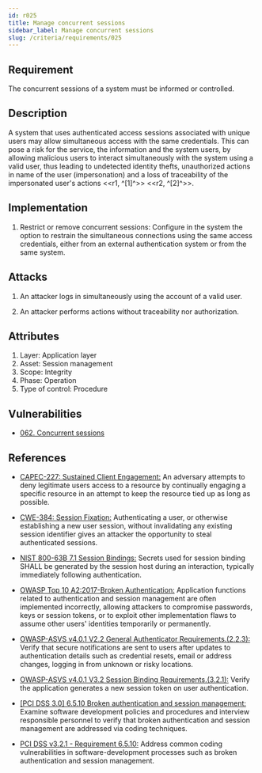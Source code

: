 ```yaml
---
id: r025
title: Manage concurrent sessions
sidebar_label: Manage concurrent sessions
slug: /criteria/requirements/025
---
```


## Requirement

The concurrent sessions of a system
must be informed or controlled.

## Description

A system that uses authenticated access sessions
associated with unique users
may allow simultaneous access
with the same credentials.
This can pose a risk for the service,
the information and the system users,
by allowing malicious users
to interact simultaneously
with the system using a valid user,
thus leading to undetected identity thefts,
unauthorized actions in name of the user (impersonation)
and a loss of traceability
of the impersonated user's actions <<r1, ^[1]^>> <<r2, ^[2]^>>.

## Implementation

1. Restrict or remove concurrent sessions:
Configure in the system the option to restrain
the simultaneous connections
using the same access credentials,
either from an external authentication system
or from the same system.

## Attacks

1. An attacker logs in simultaneously
using the account of a valid user.

2. An attacker performs actions
without traceability nor authorization.

## Attributes

1. Layer: Application layer
2. Asset: Session management
3. Scope: Integrity
4. Phase: Operation
5. Type of control: Procedure

## Vulnerabilities

- [062. Concurrent sessions](/criteria/vulnerabilities/062)

## References

- [CAPEC-227: Sustained Client Engagement:](http://capec.mitre.org/data/definitions/227.html)
An adversary attempts to deny
legitimate users
access to a resource
by continually engaging a specific resource
in an attempt
to keep the resource tied up
as long as possible.

- [CWE-384: Session Fixation:](https://cwe.mitre.org/data/definitions/384.html)
Authenticating a user,
or otherwise establishing a new user session,
without invalidating any existing session identifier
gives an attacker
the opportunity to steal authenticated sessions.

- [NIST 800-63B 7.1 Session Bindings:](https://pages.nist.gov/800-63-3/sp800-63b.html)
Secrets used for session binding
SHALL be generated by the session host during
an interaction,
typically immediately following authentication.

- [OWASP Top 10 A2:2017-Broken Authentication:](https://owasp.org/www-project-top-ten/OWASP_Top_Ten_2017/Top_10-2017_A2-Broken_Authentication)
Application functions
related to authentication and session management
are often implemented incorrectly,
allowing attackers to compromise passwords,
keys or session tokens,
or to exploit other implementation flaws
to assume other users' identities
temporarily or permanently.

- [OWASP-ASVS v4.0.1 V2.2 General Authenticator Requirements.(2.2.3):](https://owasp.org/www-pdf-archive/OWASP_Application_Security_Verification_Standard_4.0-en.pdf)
Verify that secure notifications
are sent to users after updates
to authentication details
such as credential resets,
email or address changes, 
logging in from unknown
or risky locations.

- [OWASP-ASVS v4.0.1 V3.2 Session Binding Requirements.(3.2.1):](https://owasp.org/www-pdf-archive/OWASP_Application_Security_Verification_Standard_4.0-en.pdf)
Verify the application
generates a new session token
on user authentication.

- [\[PCI DSS 3.0\] 6.5.10 Broken authentication and session management:](https://pcinetwork.org/forum/index.php?threads/pci-dss-3-0-6-5-10-broken-authentication-and-session-management.667/)
Examine software development policies
and procedures
and interview responsible personnel
to verify that broken authentication
and session management are addressed
via coding techniques.

- [PCI DSS v3.2.1 - Requirement 6.5.10:](https://www.pcisecuritystandards.org/documents/PCI_DSS_v3-2-1.pdf)
Address common coding vulnerabilities
in software-development processes
such as broken authentication
and session management.

